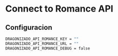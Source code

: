 # Connect to Romance API

## Configuracion

```Bash
DRAGONIZADO_API_ROMANCE_KEY = ""
DRAGONIZADO_API_ROMANCE_URL = ""
DRAGONIZADO_API_ROMANCE_DEBUG = false
```